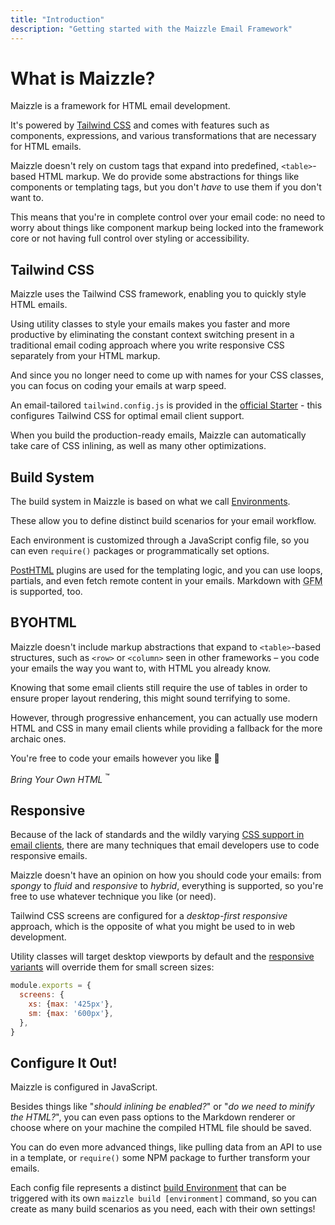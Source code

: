 ```yaml
---
title: "Introduction"
description: "Getting started with the Maizzle Email Framework"
---
```


# What is Maizzle?

Maizzle is a framework for HTML email development.

It's powered by [Tailwind CSS](https://tailwindcss.com/) and comes with features such as components, expressions, and various transformations that are necessary for HTML emails.

Maizzle doesn't rely on custom tags that expand into predefined, `<table>`-based HTML markup. We do provide some abstractions for things like components or templating tags, but you don't _have_ to use them if you don't want to.

This means that you're in complete control over your email code: no need to worry about things like component markup being locked into the framework core or not having full control over styling or accessibility.

## Tailwind CSS

Maizzle uses the Tailwind CSS framework, enabling you to quickly style HTML emails.

Using utility classes to style your emails makes you faster and more productive by eliminating the constant context switching present in a traditional email coding approach where you write responsive CSS separately from your HTML markup.

And since you no longer need to come up with names for your CSS classes, you can focus on coding your emails at warp speed.

An email-tailored `tailwind.config.js` is provided in the [official Starter](https://github.com/maizzle/maizzle) - this configures Tailwind CSS for optimal email client support.

When you build the production-ready emails, Maizzle can automatically take care of CSS inlining, as well as many other optimizations.

## Build System

The build system in Maizzle is based on what we call [Environments](/docs/environments).

These allow you to define distinct build scenarios for your email workflow.

Each environment is customized through a JavaScript config file, so you can even `require()` packages or programmatically set options.

[PostHTML](https://posthtml.org/) plugins are used for the templating logic, and you can use loops, partials, and even fetch remote content in your emails. Markdown with <abbr title="GitHub Flavored Markdown">GFM</abbr> is supported, too.

## BYOHTML

Maizzle doesn't include markup abstractions that expand to `<table>`-based structures, such as `<row>` or `<column>` seen in other frameworks &ndash; you code your emails the way you want to, with HTML you already know.

Knowing that some email clients still require the use of tables in order to ensure proper layout rendering, this might sound terrifying to some.

However, through progressive enhancement, you can actually use modern HTML and CSS in many email clients while providing a fallback for the more archaic ones.

You're free to code your emails however you like 💪

_Bring Your Own HTML_ <sup>&trade;</sup>

## Responsive

Because of the lack of standards and the wildly varying [CSS support in email clients](https://www.caniemail.com/), there are many techniques that email developers use to code responsive emails.

Maizzle doesn't have an opinion on how you should code your emails: from _spongy_ to _fluid_ and _responsive_ to _hybrid_, everything is supported, so you're free to use whatever technique you like (or need).

Tailwind CSS screens are configured for a _desktop-first responsive_ approach, which is the opposite of what you might be used to in web development.

Utility classes will target desktop viewports by default and the [responsive variants](https://tailwindcss.com/docs/responsive-design) will override them for small screen sizes:

<code-sample title="tailwind.config.js">

```js
module.exports = {
  screens: {
    xs: {max: '425px'},
    sm: {max: '600px'},
  },
}
```

</code-sample>

## Configure It Out!

Maizzle is configured in JavaScript.

Besides things like "_should inlining be enabled?_" or "_do we need to minify the HTML?_", you can even pass options to the Markdown renderer or choose where on your machine the compiled HTML file should be saved.

You can do even more advanced things, like pulling data from an API to use in a template, or `require()` some NPM package to further transform your emails.

Each config file represents a distinct [build Environment](/docs/environments) that can be triggered with its own `maizzle build [environment]` command, so you can create as many build scenarios as you need, each with their own settings!

